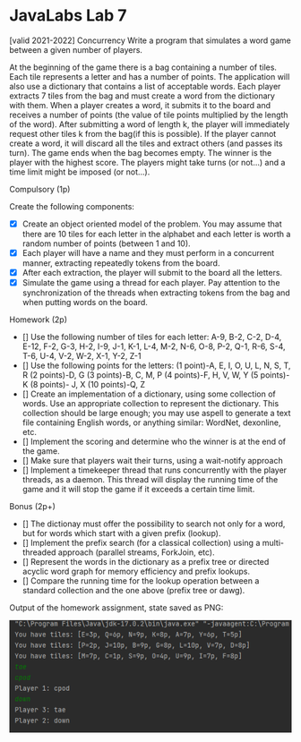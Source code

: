 # JavaLabs Lab 7

[valid 2021-2022]
Concurrency
Write a program that simulates a word game between a given number of players.

At the beginning of the game there is a bag containing a number of tiles. Each tile represents a letter and has a number of points. The application will also use a dictionary that contains a list of acceptable words. Each player extracts 7 tiles from the bag and must create a word from the dictionary with them. When a player creates a word, it submits it to the board and receives a number of points (the value of tile points multiplied by the length of the word). After submitting a word of length k, the player will immediately request other tiles k from the bag(if this is possible). If the player cannot create a word, it will discard all the tiles and extract others (and passes its turn). The game ends when the bag becomes empty. The winner is the player with the highest score.
The players might take turns (or not...) and a time limit might be imposed (or not...).

Compulsory (1p)

Create the following components:

- [x] Create an object oriented model of the problem. You may assume that there are 10 tiles for each letter in the alphabet and each letter is worth a random number of points (between 1 and 10).
- [x] Each player will have a name and they must perform in a concurrent manner, extracting repeatedly tokens from the board.
- [x] After each extraction, the player will submit to the board all the letters.
- [x] Simulate the game using a thread for each player.
Pay attention to the synchronization of the threads when extracting tokens from the bag and when putting words on the board.

Homework (2p)
- [] Use the following number of tiles for each letter: A-9, B-2, C-2, D-4, E-12, F-2, G-3, H-2, I-9, J-1, K-1, L-4, M-2, N-6, O-8, P-2, Q-1, R-6, S-4, T-6, U-4, V-2, W-2, X-1, Y-2, Z-1
- [] Use the following points for the letters:
(1 point)-A, E, I, O, U, L, N, S, T, R
(2 points)-D, G
(3 points)-B, C, M, P
(4 points)-F, H, V, W, Y
(5 points)-K
(8 points)- J, X
(10 points)-Q, Z
- [] Create an implementation of a dictionary, using some collection of words. Use an appropriate collection to represent the dictionary. This collection should be large enough; you may use aspell to generate a text file containing English words, or anything similar: WordNet, dexonline, etc.
- [] Implement the scoring and determine who the winner is at the end of the game.
- [] Make sure that players wait their turns, using a wait-notify approach
- [] Implement a timekeeper thread that runs concurrently with the player threads, as a daemon. This thread will display the running time of the game and it will stop the game if it exceeds a certain time limit.

Bonus (2p+)

- [] The dictionay must offer the possibility to search not only for a word, but for words which start with a given prefix (lookup).
- [] Implement the prefix search (for a classical collection) using a multi-threaded approach (parallel streams, ForkJoin, etc).
- [] Represent the words in the dictionary as a prefix tree or directed acyclic word graph for memory efficiency and prefix lookups.
- [] Compare the running time for the lookup operation between a standard collection and the one above (prefix tree or dawg).



Output of the homework assignment, state saved as PNG: 

![output image](output.png)

